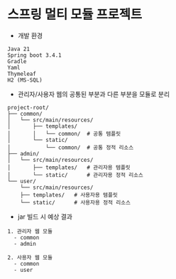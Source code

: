 # 스프링 멀티 모듈 프로젝트

- 개발 환경
```text
Java 21
Spring boot 3.4.1
Gradle
Yaml
Thymeleaf
H2 (MS-SQL)
```

- 관리자/사용자 웹의 공통된 부분과 다른 부분을 모듈로 분리
```text
project-root/
├── common/
│   └── src/main/resources/
│       ├── templates/
│       │   └── common/  # 공통 템플릿
│       └── static/
│           └── common/  # 공통 정적 리소스
├── admin/
│   └── src/main/resources/
│       ├── templates/   # 관리자용 템플릿
│       └── static/      # 관리자용 정적 리소스
└── user/
	└── src/main/resources/
	├── templates/   # 사용자용 템플릿
	└── static/      # 사용자용 정적 리소스
```

- jar 빌드 시 예상 결과
```text
1. 관리자 웹 모듈
  - common
  - admin

2. 사용자 웹 모듈
  - common
  - user
```